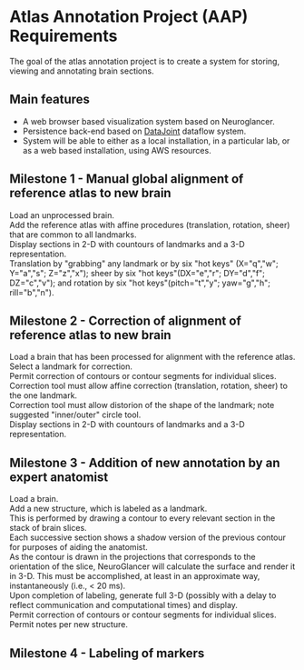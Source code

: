 # Atlas Annotation Project (AAP) Requirements
The goal of the atlas annotation project is to create a system for storing, viewing and annotating brain sections.

## Main features
* A web browser based visualization system based on Neuroglancer.
* Persistence back-end based on [DataJoint](https://datajoint.io/) dataflow system.
* System will be able to either as a local installation, in a particular lab, or as a web based installation, using AWS resources.


## Milestone 1 - Manual global alignment of reference atlas to new brain
Load an unprocessed brain.  
Add the reference atlas with affine procedures (translation, rotation, sheer) that are common to all landmarks.  
Display sections in 2-D with countours of landmarks and a 3-D representation.  
Translation by "grabbing" any landmark or by six "hot keys" (X="q","w"; Y="a","s"; Z="z","x"); sheer by six "hot keys"(DX="e","r"; DY="d","f"; DZ="c","v"); and rotation by six "hot keys"(pitch="t","y"; yaw="g","h"; rill="b","n").  
## Milestone 2 - Correction of alignment of reference atlas to new brain
Load a brain that has been processed for alignment with the reference atlas.   
Select a landmark for correction.  
Permit correction of contours or contour segments for individual slices.  
Correction tool must allow affine correction (translation, rotation, sheer) to the one landmark.  
Correction tool must allow distorion of the shape of the landmark; note suggested "inner/outer" circle tool.  
Display sections in 2-D with countours of landmarks and a 3-D representation.   
## Milestone 3 - Addition of new annotation by an expert anatomist
Load a brain.  
Add a new structure, which is labeled as a landmark.  
This is performed by drawing a contour to every relevant section in the stack of brain slices.  
Each successive section shows a shadow version of the previous contour for purposes of aiding the anatomist.  
As the contour is drawn in the projections that corresponds to the orientation of the slice, NeuroGlancer will calculate the surface and render it in 3-D. This must be accomplished, at least in an approximate way, instantaneously (i.e., < 20 ms).  
Upon completion of labeling, generate full 3-D (possibly with a delay to reflect communication and computational times) and display.  
Permit correction of contours or contour segments for individual slices. 
Permit notes per new structure.
## Milestone 4 - Labeling of markers
